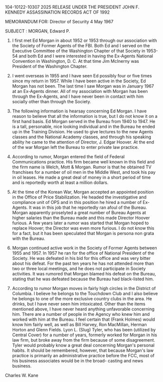 104-10122-10307
2025 RELEASE UNDER THE PRESIDENT JOHN F. KENNEDY ASSASSINATION RECORDS ACT OF 1992

MEMORANDUM FOR: Director of Security 4 May 1967

SUBJECT : MORGAN, Edward P.

1. I first met Ed Morgan in about 1952 or 1953 through our
association with the Society of Former Agents of the FBI. Both Ed
and I served on the Executive Committee of the Washington Chapter
of that Society in 1953-54 and both Ed and I were interested in having
the Ex-Agents National Convention in Washington, D. C. At that time
Jim McInerny was President of the Washington Chapter.

2. I went overseas in 1955 and I have seen Ed possibly four or
five times since my return in 1957. While I have been active in the
Society, Ed Morgan has not been. The last time I saw Morgan was
in January 1967 at an Ex-Agents dinner. All of my association with
Morgan has been through the Ex-Agents, and I have never been in
contact with him socially other than through the Society.

3. The following information is hearsay concerning Ed Morgan.
I have reason to believe that all the information is true, but I do not
know it on a first hand basis. Ed Morgan served in the Bureau from
1940 to 1947. He is a tall, personable, nice looking individual and in
the Bureau he ended up in the Training Division. He used to give
lectures to the new Agents classes and the National Academy classes,
and through his speaking ability he came to the attention of Director,
J. Edgar Hoover. At the end of the war Morgan left the Bureau to
enter private law practice.

4. According to rumor, Morgan entered the field of Federal
Communications practice. His firm became well known in this field
and the firm name is Welch, Mott & Morgan. Rumor is that he obtained
TV franchises for a number of oil men in the Middle West, and took
his pay in oil leases. He made a great deal of money in a short period
of time and is reportedly worth at least a million dollars.

5. At the time of the Korean War, Morgan accepted an
appointed position in the Office of Price Stabilization. He headed
the investigative and compliance unit of OPS and in this position he
hired a number of Ex-Agents. It was in this job that he reportedly
ran afoul of the Bureau. Morgan apparently proselyted a great number
of Bureau Agents at higher salaries than the Bureau made and this
made Director Hoover furious. A few years later a rumor was
started that Morgan hoped to replace Hoover; the Director was even
more furious. I do not know this for a fact, but it has been speculated
that Morgan is persona non grata with the Bureau.

6. Morgan continued active work in the Society of Former Agents
between 1955 and 1957. In 1957 he ran for the office of National
President of the Society. He was defeated in his bid for this office
and was very bitter about his defeat. For the past ten years he has
not attended more than two or three local meetings, and he does not
participate in Society activities. It was rumored that Morgan blamed
his defeat on the Bureau, stating that he was defeated because the
Bureau had black-listed him.

7. According to rumor Morgan moves in fairly high circles in
the District of Columbia. I believe he belongs to the Touchdown Club
and I also believe he belongs to one of the more exclusive country clubs
in the area. He drinks, but I have never seen him intoxicated. Other
than the items mentioned above, I have never heard anything unfavorable
concerning him. There are a number of people in the Agency who knew
him and worked with him at the Bureau. I feel certain that (Frank Holmes)
would know him fairly well, as well as Bill Harvey, Ron MacMillan,
Herman Horton and Glenn Fields. Lyon L. (Slug) Tyler, who has been
(utilized by Central Cover) for a number of years, formerly worked for
Morgan in his law firm, but broke away from the firm because of some
disagreement. Tyler would probably know a great deal concerning
Morgan's personal habits. It should be remembered, however, that
because Morgan's law practice is primarily an administrative practice
before the FCC, most of his business associates would be in the broad-
casting and news business.

Charles W. Kane
